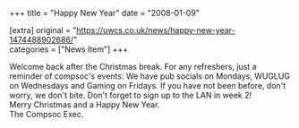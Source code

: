+++
title = "Happy New Year"
date = "2008-01-09"

[extra]
original = "https://uwcs.co.uk/news/happy-new-year-1474488902686/"    
categories = ["News Item"]
+++

Welcome back after the Christmas break. For any refreshers, just a reminder of compsoc's events: We have pub socials on Mondays, WUGLUG on Wednesdays and Gaming on Fridays. If you have not been before, don't worry, we don't bite. Don't forget to sign up to the LAN in week 2\!  
Merry Christmas and a Happy New Year.  
The Compsoc Exec.


